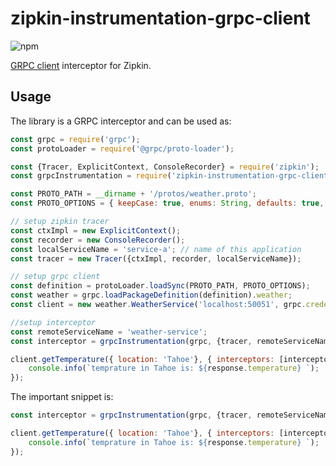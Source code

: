 # zipkin-instrumentation-grpc-client

![npm](https://img.shields.io/npm/dm/zipkin-instrumentation-grpc-client.svg)

[GRPC client](https://grpc.io/docs/tutorials/basic/node.html) interceptor for Zipkin.

## Usage
The library is a GRPC interceptor and can be used as:

```javascript
const grpc = require('grpc');
const protoLoader = require('@grpc/proto-loader');

const {Tracer, ExplicitContext, ConsoleRecorder} = require('zipkin');
const grpcInstrumentation = require('zipkin-instrumentation-grpc-client');

const PROTO_PATH = __dirname + '/protos/weather.proto';
const PROTO_OPTIONS = { keepCase: true, enums: String, defaults: true, oneofs: true };

// setup zipkin tracer
const ctxImpl = new ExplicitContext();
const recorder = new ConsoleRecorder();
const localServiceName = 'service-a'; // name of this application
const tracer = new Tracer({ctxImpl, recorder, localServiceName});

// setup grpc client
const definition = protoLoader.loadSync(PROTO_PATH, PROTO_OPTIONS);
const weather = grpc.loadPackageDefinition(definition).weather;
const client = new weather.WeatherService('localhost:50051', grpc.credentials.createInsecure());

//setup interceptor
const remoteServiceName = 'weather-service';
const interceptor = grpcInstrumentation(grpc, {tracer, remoteServiceName});

client.getTemperature({ location: 'Tahoe'}, { interceptors: [interceptor] }, (error, response) => {
    console.info(`temprature in Tahoe is: ${response.temperature} `);
});
```

The important snippet is:

```javascript
const interceptor = grpcInstrumentation(grpc, {tracer, remoteServiceName});

client.getTemperature({ location: 'Tahoe'}, { interceptors: [interceptor] }, (error, response) => {
    console.info(`temprature in Tahoe is: ${response.temperature} `);
});

``` 

